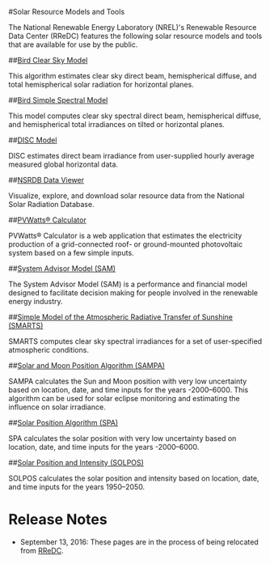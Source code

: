 #Solar Resource Models and Tools

The National Renewable Energy Laboratory (NREL)'s Renewable Resource Data Center (RReDC) features the following solar resource models and tools that are available for use by the public.

##[Bird Clear Sky Model](http://rredc.nrel.gov/solar/models/clearsky/)

This algorithm estimates clear sky direct beam, hemispherical diffuse, and total hemispherical solar radiation for horizontal planes.

##[Bird Simple Spectral Model](http://rredc.nrel.gov/solar/models/spectral/)

This model computes clear sky spectral direct beam, hemispherical diffuse, and hemispherical total irradiances on tilted or horizontal planes.

##[DISC Model](DISC-model)

DISC estimates direct beam irradiance from user-supplied hourly average measured global horizontal data.

##[NSRDB Data Viewer](www.nsrdb.nrel.gov)

Visualize, explore, and download solar resource data from the National Solar Radiation Database.

##[PVWatts&reg; Calculator](http://www.nrel.gov/rredc/pvwatts/)

PVWatts&reg; Calculator is a web application that estimates the electricity production of a grid-connected roof- or ground-mounted photovoltaic system based on a few simple inputs.

##[System Advisor Model (SAM)](http://sam.nrel.gov/)

The System Advisor Model (SAM) is a performance and financial model designed to facilitate decision making for people involved in the renewable energy industry.

##[Simple Model of the Atmospheric Radiative Transfer of Sunshine (SMARTS)](http://www.nrel.gov/rredc/smarts/)

SMARTS computes clear sky spectral irradiances for a set of user-specified atmospheric conditions.

##[Solar and Moon Position Algorithm (SAMPA)](http://www.nrel.gov/midc/sampa/)

SAMPA calculates the Sun and Moon position with very low uncertainty based on location, date, and time inputs for the years -2000–6000. This algorithm can be used for solar eclipse monitoring and estimating the influence on solar irradiance.

##[Solar Position Algorithm (SPA)](http://www.nrel.gov/midc/spa/)

SPA calculates the solar position with very low uncertainty based on location, date, and time inputs for the years -2000–6000.

##[Solar Position and Intensity (SOLPOS)](http://rredc.nrel.gov/solar/codesandalgorithms/solpos/)

SOLPOS calculates the solar position and intensity based on location, date, and time inputs for the years 1950–2050.

# Release Notes
* September 13, 2016: These pages are in the process of being relocated from [RReDC](http://www.nrel.gov/rredc/models_tools.html). 
